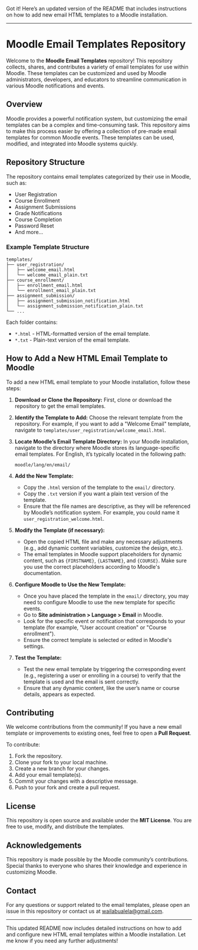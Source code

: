 Got it! Here’s an updated version of the README that includes instructions on how to add new email HTML templates to a Moodle installation.

---

# Moodle Email Templates Repository

Welcome to the **Moodle Email Templates** repository! This repository collects, shares, and contributes a variety of email templates for use within Moodle. These templates can be customized and used by Moodle administrators, developers, and educators to streamline communication in various Moodle notifications and events.

## Overview

Moodle provides a powerful notification system, but customizing the email templates can be a complex and time-consuming task. This repository aims to make this process easier by offering a collection of pre-made email templates for common Moodle events. These templates can be used, modified, and integrated into Moodle systems quickly.

## Repository Structure

The repository contains email templates categorized by their use in Moodle, such as:

- User Registration
- Course Enrollment
- Assignment Submissions
- Grade Notifications
- Course Completion
- Password Reset
- And more…

### Example Template Structure

```plaintext
templates/
├── user_registration/
│   ├── welcome_email.html
│   └── welcome_email_plain.txt
├── course_enrollment/
│   ├── enrollment_email.html
│   └── enrollment_email_plain.txt
├── assignment_submission/
│   ├── assignment_submission_notification.html
│   └── assignment_submission_notification_plain.txt
└── ...
```

Each folder contains:
- `*.html` - HTML-formatted version of the email template.
- `*.txt` - Plain-text version of the email template.

## How to Add a New HTML Email Template to Moodle

To add a new HTML email template to your Moodle installation, follow these steps:

1. **Download or Clone the Repository:**
   First, clone or download the repository to get the email templates.

2. **Identify the Template to Add:**
   Choose the relevant template from the repository. For example, if you want to add a "Welcome Email" template, navigate to `templates/user_registration/welcome_email.html`.

3. **Locate Moodle’s Email Template Directory:**
   In your Moodle installation, navigate to the directory where Moodle stores its language-specific email templates. For English, it’s typically located in the following path:

   ```
   moodle/lang/en/email/
   ```

4. **Add the New Template:**
   - Copy the `.html` version of the template to the `email/` directory.
   - Copy the `.txt` version if you want a plain text version of the template.
   - Ensure that the file names are descriptive, as they will be referenced by Moodle’s notification system. For example, you could name it `user_registration_welcome.html`.

5. **Modify the Template (if necessary):**
   - Open the copied HTML file and make any necessary adjustments (e.g., add dynamic content variables, customize the design, etc.).
   - The email templates in Moodle support placeholders for dynamic content, such as `{FIRSTNAME}`, `{LASTNAME}`, and `{COURSE}`. Make sure you use the correct placeholders according to Moodle's documentation.

6. **Configure Moodle to Use the New Template:**
   - Once you have placed the template in the `email/` directory, you may need to configure Moodle to use the new template for specific events.
   - Go to **Site administration > Language > Email** in Moodle.
   - Look for the specific event or notification that corresponds to your template (for example, "User account creation" or "Course enrollment").
   - Ensure the correct template is selected or edited in Moodle's settings.

7. **Test the Template:**
   - Test the new email template by triggering the corresponding event (e.g., registering a user or enrolling in a course) to verify that the template is used and the email is sent correctly.
   - Ensure that any dynamic content, like the user’s name or course details, appears as expected.

## Contributing

We welcome contributions from the community! If you have a new email template or improvements to existing ones, feel free to open a **Pull Request**.

To contribute:

1. Fork the repository.
2. Clone your fork to your local machine.
3. Create a new branch for your changes.
4. Add your email template(s).
5. Commit your changes with a descriptive message.
6. Push to your fork and create a pull request.

## License

This repository is open source and available under the **MIT License**. You are free to use, modify, and distribute the templates.

## Acknowledgements

This repository is made possible by the Moodle community’s contributions. Special thanks to everyone who shares their knowledge and experience in customizing Moodle.

## Contact

For any questions or support related to the email templates, please open an issue in this repository or contact us at wailabualela@gmail.com.

---

This updated README now includes detailed instructions on how to add and configure new HTML email templates within a Moodle installation. Let me know if you need any further adjustments!
